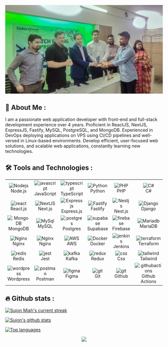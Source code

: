 ![Header](./award-mamun.jpg)

## 🙍 About Me :

I am a passionate web application developer with front-end and full-stack development experience over 4 years. Proficient in ReactJS, NextJS, ExpressJS, Fastify, MySQL, PostgreSQL, and MongoDB. Experienced in DevOps deploying applications on VPS using CI/CD pipelines and well-versed in Linux-based environments. Develop efficient, user-focused web solutions, and scalable web applications, constantly learning new technologies.

## 🛠️ Tools and Technologies :

<table align="center">
  <tr>
    <td align="center" width="96">
        <img src="https://skillicons.dev/icons?i=nodejs" width="48" height="48" alt="Nodejs" /><br>Node.js
    </td>
    <td align="center" width="96">
        <img src="https://techstack-generator.vercel.app/js-icon.svg" width="48" height="48" alt="javascript" /><br>JavaScript
    </td>
    <td align="center" width="96">
        <img src="https://techstack-generator.vercel.app/ts-icon.svg" width="48" height="48" alt="typescript" /><br>TypeScript
    </td>
    <td align="center" width="96">
        <img src="https://techstack-generator.vercel.app/python-icon.svg" width="48" height="48" alt="Python" /><br>Python
    </td>
     <td align="center" width="96">
        <img src="https://skillicons.dev/icons?i=php" width="48" height="48" alt="PHP" /><br>PHP
    </td>
    <td align="center" width="96">
        <img src="https://techstack-generator.vercel.app/csharp-icon.svg" width="48" height="48" alt="C#" /><br>C#
    </td>
  </tr>
  <tr>
      <td align="center" width="96">
        <img src="https://skillicons.dev/icons?i=react" width="48" height="48" alt="react" /><br>React.js
    </td>
     <td align="center" width="96">
        <img src="https://skillicons.dev/icons?i=nextjs" width="48" height="48" alt="NextJS" /><br>Next.js
    </td>
    <td align="center" width="96">
        <img src="https://skillicons.dev/icons?i=expressjs" width="48" height="48" alt="Expressjs" /><br>Express.js
    </td>
    <td align="center" width="96">
        <img src="https://avatars.githubusercontent.com/u/24939410?s=280&v=4" width="48" height="48" alt="Fastify" /><br>Fastify
    </td>
    <td align="center" width="96">
        <img src="https://skillicons.dev/icons?i=nestjs" width="48" height="48" alt="Nestjs" /><br>Nest.js
    </td>
    <td align="center" width="96">
      <img src="https://techstack-generator.vercel.app/django-icon.svg" width="48" height="48" alt="Django" /><br>Django
    </td>

  </tr>
    <tr>
       <td align="center" width="96">
        <img src="https://skillicons.dev/icons?i=mongodb" width="48" height="48" alt="MongoDB" /><br>MongoDB
    </td>
    <td align="center" width="96">
        <img src="https://techstack-generator.vercel.app/mysql-icon.svg" width="48" height="48" alt="MySql" /><br>MySQL
    </td>
    <td align="center" width="96">
      <img src="https://skillicons.dev/icons?i=postgres" width="48" height="48" alt="postgres" /><br>Postgres
    </td>
   <td align="center" width="96">
        <img src="https://skillicons.dev/icons?i=supabase" width="48" height="48" alt="supabase" /><br>Supabase
    </td>
    <td align="center" width="96">
        <img src="https://skillicons.dev/icons?i=firebase" width="48" height="48" alt="firebase" /><br>Firebase
   </td>
   <td align="center" width="96">
        <img src="https://mariadb.com/wp-content/uploads/2019/11/mariadb-logo-vert_white-transparent.png" width="48" height="48" alt="Mariadb" /><br>MariaDB
   </td>
  </tr>
  </tr>
    <td align="center" width="96">
        <img src="https://skillicons.dev/icons?i=linux" width="48" height="48" alt="Nginx" /><br>Nginx
    </td>
    <td align="center" width="96">
        <img src="https://techstack-generator.vercel.app/nginx-icon.svg" width="48" height="48" alt="Nginx" /><br>Nginx
    </td>
    <td align="center" width="96">
        <img src="https://techstack-generator.vercel.app/aws-icon.svg" width="48" height="48" alt="AWS" /><br>AWS
    </td>
       <td align="center" width="96">
        <img src="https://techstack-generator.vercel.app/docker-icon.svg" width="48" height="48" alt="Docker" /><br>Docker
   </td>
    <td align="center" width="96">
      <img src="https://skillicons.dev/icons?i=jenkins" width="48" height="48" alt="jenkins" /><br>Jenkins
    </td>
   <td align="center" width="96">
        <img src="https://skillicons.dev/icons?i=terraform" width="48" height="48" alt="terraform" /><br>Terraform
    </td>
  </tr>
  <tr>
   <td align="center" width="96">
        <img src="https://skillicons.dev/icons?i=redis" width="48" height="48" alt="redis" /><br>Redis
   </td>
   <td align="center" width="96">
        <img src="https://skillicons.dev/icons?i=jest" width="48" height="48" alt="jest" /><br>Jest
   </td>
   <td align="center" width="96">
        <img src="https://skillicons.dev/icons?i=kafka" width="48" height="48" alt="kafka" /><br>Kafka
   </td>
   <td align="center" width="96">
        <img src="https://skillicons.dev/icons?i=redux" width="48" height="48" alt="redux" /><br>Redux
   </td>
   <td align="center" width="96">
        <img src="https://skillicons.dev/icons?i=css" width="48" height="48" alt="css" /><br>Css
   </td>
    <td align="center" width="96">
        <img src="https://skillicons.dev/icons?i=tailwind" width="48" height="48" alt="tailwind" /><br>Tailwind
    </td>
  </tr>
  <tr>
   <td align="center" width="96">
        <img src="https://skillicons.dev/icons?i=wordpress" width="48" height="48" alt="wordpress" /><br>Wordpress
   </td>
   <td align="center" width="96">
        <img src="https://skillicons.dev/icons?i=postman" width="48" height="48" alt="postman" /><br>Postman
   </td>
    <td align="center" width="96">
        <img src="https://skillicons.dev/icons?i=figma" width="48" height="48" alt="figma" /><br>Figma
    </td>
    <td align="center" width="96">
        <img src="https://skillicons.dev/icons?i=git" width="48" height="48" alt="git" /><br>Git
   </td>
   <td align="center" width="96">
        <img src="https://skillicons.dev/icons?i=github" width="48" height="48" alt="git" /><br>Github
   </td>
   <td align="center" width="96">
        <img src="https://skillicons.dev/icons?i=githubactions" width="48" height="48" alt="githubactions" /><br>Github Actions
   </td>
  </tr>
</table>

## 🔥 Github stats :

[![Sujon Miah's current streak](https://streak-stats.demolab.com/?user=JuborajSujon&count_private=true&theme=dark)](#)

[![Sujon's github stats](https://bad-apple-github-readme.vercel.app/api?username=mamunahmedbd&show_icons=true&count_private=true&line_height=20&icon_color=00b3ff&theme=blue-green&title_color=00b3ff)](#)

[![Top languages](https://github-readme-mwendwa.vercel.app/api/top-langs/?username=mamunahmedbd&layout=compact&count_private=true&theme=blue-green&title_color=00b3ff)](#)

<p align="center">
     <img src="https://capsule-render.vercel.app/api?type=waving&height=100&color=gradient&section=footer&reversal=false&descAlign=100&descAlignY=100"/>
</p>
